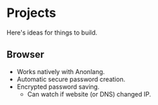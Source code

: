 # Projects #
Here's ideas for things to build.




## Browser
- Works natively with Anonlang.
- Automatic secure password creation.
- Encrypted password saving.
  - Can watch if website (or DNS) changed IP.
